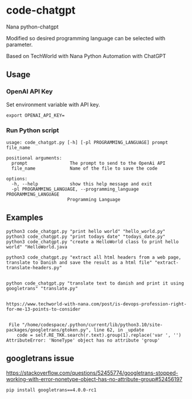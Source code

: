 # code-chatgpt

Nana python-chatgpt

Modified so desired programming language can be selected with parameter.

Based on 
TechWorld with Nana
Python Automation with ChatGPT

## Usage

### OpenAI API Key

Set environment variable with API key.

```
export OPENAI_API_KEY=
```

### Run Python script

````
usage: code_chatgpt.py [-h] [-pl PROGRAMMING_LANGUAGE] prompt file_name

positional arguments:
  prompt                The prompt to send to the OpenAi API
  file_name             Name of the file to save the code

options:
  -h, --help            show this help message and exit
  -pl PROGRAMMING_LANGUAGE, --programming_language PROGRAMMING_LANGUAGE
                       Programming Language
````

## Examples

````
python3 code_chatgpt.py "print hello world" "hello_world.py"
python3 code_chatgpt.py "print todays date" "todays_date.py"
python3 code_chatgpt.py "create a HelloWorld class to print hello world" "HelloWorld.java

python3 code_chatgpt.py "extract all html headers from a web page, translate to Danish and save the result as a html file" "extract-translate-headers.py"


python code_chatgpt.py "translate text to danish and print it using googletrans" "translate.py"


https://www.techworld-with-nana.com/post/is-devops-profession-right-for-me-13-points-to-consider


 File "/home/codespace/.python/current/lib/python3.10/site-packages/googletrans/gtoken.py", line 62, in _update
    code = self.RE_TKK.search(r.text).group(1).replace('var ', '')
AttributeError: 'NoneType' object has no attribute 'group'

````

## googletrans issue

https://stackoverflow.com/questions/52455774/googletrans-stopped-working-with-error-nonetype-object-has-no-attribute-group#52456197

```
pip install googletrans==4.0.0-rc1
```
